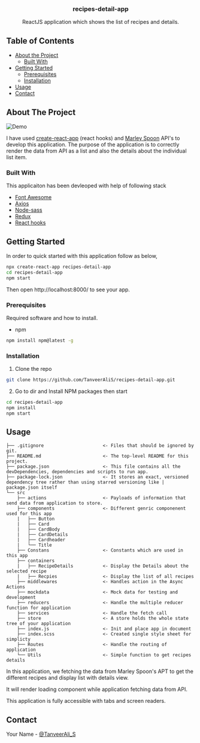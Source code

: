 
<p align="center">
  <h3 align="center">recipes-detail-app</h3>
</p>
  <p align="center">
    ReactJS application which shows the list of recipes and details.
    <br />
    </p>

## Table of Contents

* [About the Project](#about-the-project)
  * [Built With](#built-with)
* [Getting Started](#getting-started)
  * [Prerequisites](#prerequisites)
  * [Installation](#installation)
* [Usage](#usage)
* [Contact](#Contact)

## About The Project

![Demo](https://github.com/TanveerAliS/recipes-detail-app/blob/master/recipes-detail-app.gif)

I have used [create-react-app](https://github.com/facebook/create-react-app) (react hooks) and [Marley Spoon](https://marleyspoon.com) API's to develop this application. The purpose of the application is to correctly render the data from API as a list and also the details about the individual list item.

### Built With
This applicaiton has been devleoped with help of following stack
* [Font Awesome](https://fontawesome.com/)
* [Axios](https://github.com/axios/axios)
* [Node-sass](https://www.npmjs.com/package/node-sass)
* [Redux](https://redux.js.org)
* [React hooks](https://reactjs.org/docs/hooks-intro.html)

## Getting Started

In order to quick started with this application follow as below,

```sh
npx create-react-app recipes-detail-app
cd recipes-detail-app
npm start
```
Then open http://localhost:8000/ to see your app.

### Prerequisites

Required software and how to install.
* npm
```sh
npm install npm@latest -g
```

### Installation

1. Clone the repo
```sh
git clone https://github.com/TanveerAliS/recipes-detail-app.git
```
2. Go to dir and Install NPM packages then start
```sh
cd recipes-detail-app
npm install
npm start
```
## Usage

```
├── .gitignore                      <- Files that should be ignored by git. 
├── README.md                       <- The top-level README for this project.
├── package.json                    <- This file contains all the devDependencies, dependencies and scripts to run app.
├── package-lock.json               <- It stores an exact, versioned dependency tree rather than using starred versioning like |                                      package.json itself      
└── src
    ├── actions                     <- Payloads of information that send data from application to store.
    ├── components                  <- Different genric componenent used for this app
    |   ├── Button                  
    |   ├── Card                    
    |   ├── CardBody                
    |   ├── CardDetails            
    |   ├── Cardheader              
    |   └── Title                   
    ├── Constans                    <- Constants which are used in this app
    ├── containers                  
    |   ├── RecipeDetails           <- Display the Details about the selected recipe
    |   ├── Recpies                 <- Display the list of all recipes
    ├── middlewares                 <- Handles action in the Async Actions
    ├── mockdata                    <- Mock data for testing and development
    ├── reducers                    <- Handle the multiple reducer function for application 
    ├── services                    <- Handle the fetch call
    ├── store                       <- A store holds the whole state tree of your application
    ├── index.js                    <- Init and place app in document
    ├── index.scss                  <- Created single style sheet for simplicty
    ├── Routes                      <- Handle the routing of application 
    └── Utils                       <- Simple function to get recipes details
```

In this application, we fetching the data from Marley Spoon's APT to get the different recipes and display list with details view.

It will render loading component while application fetching data from API.

This application is fully accessible with tabs and screen readers.

## Contact

Your Name - [@TanveerAli_S](https://twitter.com/TanveerAli_S)
